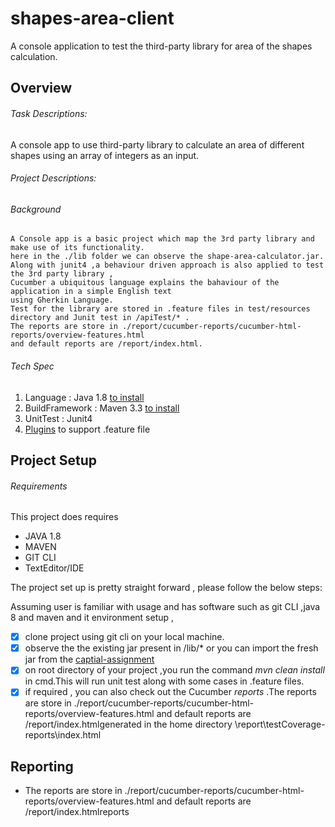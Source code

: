 # shapes-area-client
A console application to test the third-party library for area of the shapes calculation.

## Overview
###### Task Descriptions:
 
A console app to use third-party library to calculate an area of different shapes using an array of integers as an input.

###### Project Descriptions:

###### Background 
```
A Console app is a basic project which map the 3rd party library and make use of its functionality.
here in the ./lib folder we can observe the shape-area-calculator.jar.
Along with junit4 ,a behaviour driven approach is also applied to test the 3rd party library ,
Cucumber a ubiquitous language explains the bahaviour of the application in a simple English text
using Gherkin Language.
Test for the library are stored in .feature files in test/resources directory and Junit test in /apiTest/* .
The reports are store in ./report/cucumber-reports/cucumber-html-reports/overview-features.html
and default reports are /report/index.html.
```

###### Tech Spec
 1. Language : Java 1.8 [to install](http://www.oracle.com/technetwork/java/javase/downloads/jdk8-downloads-2133151.html)  
 2. BuildFramework : Maven 3.3 [to install](https://maven.apache.org/download.cgi)  
 3. UnitTest : Junit4 
 4. [Plugins](https://plugins.jetbrains.com/plugin/7212-cucumber-for-java) to support .feature file

## Project Setup

###### Requirements
This project does requires
* JAVA 1.8
* MAVEN
* GIT CLI
* TextEditor/IDE

The project set up is pretty straight forward , please follow the below steps:

Assuming user is familiar with usage and has software such as git CLI ,java 8 and maven and it environment setup ,
 - [x] clone project using git cli on your local machine.
 - [x] observe the the existing jar present in /lib/* or you can import the fresh jar from the [captial-assignment](https://github.com/HITimran/captial-assignment)
 - [x] on root directory of your project ,you run the command *mvn clean install* in cmd.This will run unit test along with some cases in .feature files. 
 - [x] if required , you can also check out the Cucumber *reports* .The reports are store in ./report/cucumber-reports/cucumber-html-reports/overview-features.html and default reports are /report/index.htmlgenerated in the home directory \report\testCoverage-reports\index.html

## Reporting
- The reports are store in ./report/cucumber-reports/cucumber-html-reports/overview-features.html and default reports are /report/index.htmlreports
